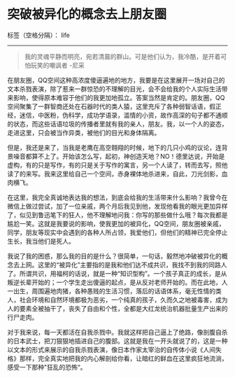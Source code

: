 ﻿# 突破被异化的概念去上朋友圈

标签（空格分隔）： life

---

> 我的灵魂平静而明亮，宛若清晨的群山。可是他们认为，我冷酷，是开着可怕玩笑的嘲讽者 -尼采

在朋友圈，QQ空间这种高浓度傻逼遍地的地方，我要是在这里展开一场对自己的文本杀戮表演，除了惹来一群惊恐的不理解的目光，会不会给我的个人实际生活带来影响，使得原本难容于他们的我更加地孤立。答案当然是肯定的。朋友圈，QQ空间聚集了一群智商还处在石器时代的类人猿，这里充斥了各种弱智话语，假正经，迷信，中医粉，伪科学，成功学语录，滥情的小资，故作高深的句子都不通顺的状态，而这些话语垃圾的传播者里就有我的亲人，朋友。我，以一个人的姿态，走进这里，只会被当作异类，被他们的目光和身体隔离。

但是，我还是来了，当我是老鹰在高空翱翔的时候，地下的几只小鸡的议论，连背景噪音都算不上了。开始该怎么写，起初，神创造天地？NO！德里达说，开始是虚构，有的只是写作，有的只是关于写作的寓言，另一个人读了，转而去写，照他读了的来写。我来这里给自己一个空间，赤身裸体地杀进来，自此，刀光剑影，血肉横飞。

在这里，我完全真诚地表达我的想法，到底会给我的生活带来什么影响？我曾今在微信上做过尝试，加了一位亲戚，两个月后我见到他，发现他看我的眼光更加异样了，似见到鲁迅笔下的狂人，他不理解地问我：你写的那些做什么哦？每次我都是尴尬一笑。这就是我要说的影响，使我更加的被异化，QQ空间，朋友圈被亲戚，同学，朋友等现实中会遇到的各种人所占领，我爱他们，但他们的精神已完全停止生长，我当他们是死人。

我说了我的困惑，那么我的目的是什么？很简单，一句话，毅然地冲破被异化的概念去上网。这里的“被异化”主要指的是我和他们达不成共识，我找不到我的同路人了。所谓共识，用福柯的话说，就是一种“知识型构”。一个孩子真正的成长，是从叛逆长辈开始的；一个学生走出傻逼的起点，是从反对老师开始的。而在此地，人一出生，周围遍地肉猪，各种愚贱的生活习惯，落后的话语体系，毫无性情的类人，社会环境和自然环境都极为恶劣，一个纯真的孩子，久而久之地被毒害，成为人的要素全被抽干了，丧失了自由和个性，全都是大红龙统治机器批量生产出来的行尸走肉。
 
对于我来说，每一天都活在自我杀戮中。我就这样把自己逼上了绝路，像剖腹自杀的日本武士，把刀狠狠地插进自己的腹部。这就是我在一开头就说了的，这是一种以文本的形式来展示的自我杀戮表演，像日本作家太宰治的自传体小说《人间失格》那样，完全真实地把我的内心解剖给你看，让暗红的鲜血在这里疯狂地流淌，感受一下那种"狂乱的恐怖“。



